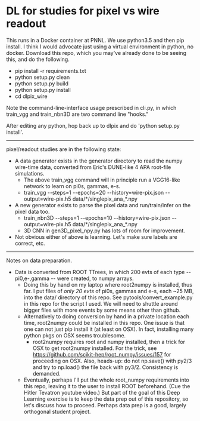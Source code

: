 # DL for studies for pixel vs wire readout

This runs in a Docker container at PNNL. We use python3.5 and then pip install.
I think I would advocate just using a virtual environment in python, no docker.
Download this repo, which you may've already done to be seeing this, and do the following.

* pip install -r requirements.txt
* python setup.py clean
* python setup.py build
* python setup.py install
* cd dlpix_wire

Note the command-line-interface usage prescribed in cli.py, in which train_vgg and train_nbn3D are two command line "hooks."

After editing any python, hop back up to dlpix and do 'python setup.py install'. 

************************************************************************************************************************

 pixel/readout studies are in the following state:

* A data generator exists in the generator directory to read the numpy wire-time data, converted from Eric's DUNE-like 4 APA root-file simulations.
    * The above train_vgg command will in principle run a VGG16-like network to learn on pi0s, gammas, e-s.
    * train_vgg --steps=1 --epochs=20 --history=wire-pix.json --output=wire-pix.h5 data/\*/singlepix_ana_\*.npy
* A new generator exists to parse the pixel data and run/train/infer on the pixel data too. 
    * train_nbn3D --steps=1 --epochs=10 --history=wire-pix.json  --output=wire-pix.h5 data/\*/singlepix_ana_\*.npy
    * 3D CNN in gen3D_pixel_npy.py has lots of room for improvement.
* Not obvious either of above is learning. Let's make sure labels are correct, etc.

************************************************************************************************************************

Notes on data preparation.

* Data is converted from ROOT TTrees, in which  200 evts of each type -- pi0,e-,gamma -- were created, to numpy arrays.
    * Doing this by hand on my laptop where root2numpy is installed, thus far. I put files of *only 20 evts* of pi0s, gammas and e-s, each ~25 MB, into the data/ directory of this repo.  See pytools/convert_example.py in this repo for the script I used. We will need to shuttle around bigger files with more events by some means other than github.
    * Alternatively to doing conversion by hand in a private location each time, root2numpy  could be installed in this repo. One issue is that one can not just pip install it (at least on OSX). In fact, installing many python pkgs on OSX seems troublesome.
    	* root2numpy requires root and numpy installed, then a trick for OSX to get root2numpy installed. For the trick, see https://github.com/scikit-hep/root_numpy/issues/157 for  proceeding on OSX. Also, heads-up: do not np.save() with py2/3 and try to np.load() the file back with py3/2. Consistency is demanded.
	* Eventually, perhaps I'll put the whole root_numpy requirements into this repo, leaving it to the user to install ROOT beforehand. (Cue the Hitler Tevatron youtube video.) But part of the goal of this Deep Learning exercise is to keep the data prep out of this repository, so let's discuss how to proceed. Perhaps data prep is a good, largely orthogonal student project.

	    

